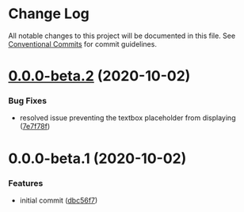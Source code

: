 # Change Log

All notable changes to this project will be documented in this file.
See [Conventional Commits](https://conventionalcommits.org) for commit guidelines.

# [0.0.0-beta.2](https://github.com/Schalltech/honeycomb-marketplace/compare/ma-textbox@0.0.0-beta.1...ma-textbox@0.0.0-beta.2) (2020-10-02)


### Bug Fixes

* resolved issue preventing the textbox placeholder from displaying ([7e7f78f](https://github.com/Schalltech/honeycomb-marketplace/commit/7e7f78f0b23c12777011f3bfb814b5ac32ba918a))





# 0.0.0-beta.1 (2020-10-02)


### Features

* initial commit ([dbc56f7](https://github.com/Schalltech/honeycomb-marketplace/commit/dbc56f7e3ce965131ae09757407f53cfe9b4d795))
